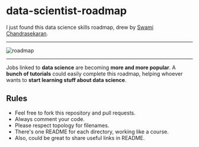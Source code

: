 # data-scientist-roadmap

I just found this data science skills roadmap, drew by [Swami Chandrasekaran](http://nirvacana.com/thoughts/becoming-a-data-scientist/). 

****

![roadmap](https://i2.wp.com/tadadata.fr/wp-content/uploads/2017/05/roaddatascience.png)

****

Jobs linked to __data science__ are becoming __more and more popular__. A __bunch of tutorials__ could easily complete this roadmap, helping whoever wants to __start learning stuff about data science__.

## Rules

* Feel free to fork this repository and pull requests.
* Always comment your code.
* Please respect topology for filenames.
* There's one README for each directory, working like a course.
* Also, could be great to share useful links in README.
